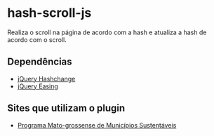 hash-scroll-js
==============
Realiza o scroll na página de acordo com a hash e atualiza a hash de acordo com o scroll.

Dependências
--------------------

* [jQuery Hashchange](http://benalman.com/projects/jquery-hashchange-plugin/)
* [jQuery Easing](http://gsgd.co.uk/sandbox/jquery/easing/)

Sites que utilizam o plugin
--------------------

* [Programa Mato-grossense de Municípios Sustentáveis](http://municipiossustentaveis.org.br/)
